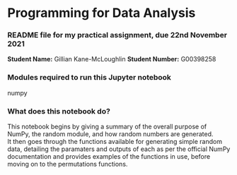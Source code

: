 # Programming for Data Analysis

### README file for my practical assignment, due 22nd November 2021

**Student Name:** Gillian Kane-McLoughlin
**Student Number:** G00398258

### Modules required to run this Jupyter notebook
numpy

### What does this notebook do?
This notebook begins by giving a summary of the overall purpose of NumPy, the random module, and how random numbers are generated.  
It then goes through the functions available for generating simple random data, detailing the paramaters and outputs of each as per the official NumPy documentation and provides examples of the functions in use, before moving on to the permutations functions.  